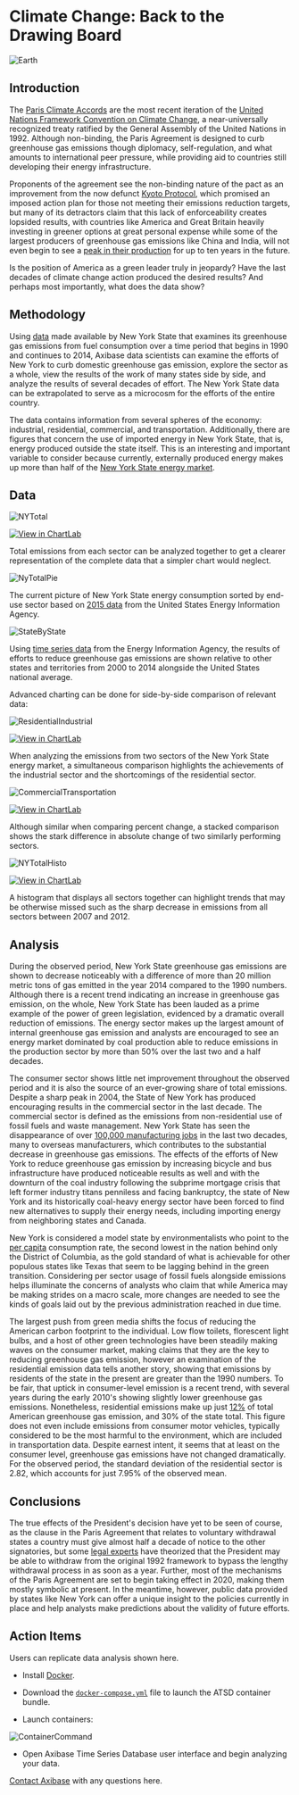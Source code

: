 <!-- markdownlint-disable MD101 -->

# Climate Change: Back to the Drawing Board

![Earth](./images/Earth.jpg)

## Introduction

The [Paris Climate Accords](https://unfccc.int/files/essential_background/convention/application/pdf/english_paris_agreement.pdf) are the most recent iteration of the [United Nations Framework
Convention on Climate Change](https://unfccc.int/resource/docs/convkp/conveng.pdf),
a near-universally recognized treaty ratified by the General Assembly of the United Nations in 1992.
Although non-binding, the Paris Agreement is designed to curb greenhouse gas emissions though diplomacy,
self-regulation, and what amounts to international peer pressure, while providing aid to
countries still developing their energy infrastructure.

Proponents of the agreement see the non-binding nature of the pact
as an improvement from the now defunct [Kyoto Protocol](https://unfccc.int/resource/docs/convkp/kpeng.pdf),
which promised an imposed action plan for those not meeting their emissions reduction targets,
but many of its detractors claim that this lack of enforceability
creates lopsided results, with countries like America and Great Britain
heavily investing in greener options at great personal expense while some of the largest
producers of greenhouse gas emissions like China and India, will not even begin to see a [peak
in their production](https://climateactiontracker.org/countries/china.html)
for up to ten years in the future.

Is the position of America as a green leader truly in jeopardy?
Have the last decades of climate change action produced the desired results?
And perhaps most importantly, what does the data show?

## Methodology

Using [data](https://catalog.data.gov/dataset/greenhouse-gas-emissions-from-fuel-combustion-million-metric-tons-beginning-1990)
 made available by New York State that examines its greenhouse gas emissions from
fuel consumption over a time period that begins in 1990 and continues to 2014,
Axibase data scientists can examine the efforts of New York to curb domestic greenhouse gas emission,
explore the sector as a whole, view the results of the work of many states side by side,
and analyze the results of several decades of effort. The New York State data can be extrapolated
to serve as a microcosm for the efforts of the entire country.

The data contains information from several spheres of the economy: industrial, residential,
commercial, and transportation. Additionally, there are figures that concern the use of
imported energy in New York State, that is, energy produced outside the state itself. This is an interesting and
important variable to consider because currently, externally produced energy makes up more than
half of the [New York State energy market](https://www.eia.gov/state/analysis.php?sid=NY).

## Data

![NYTotal](./images/NYTotal.png)

[![View in ChartLab](./images/button.png)](https://apps.axibase.com/chartlab/14f22d6e/8/)

Total emissions from each sector can be analyzed together to get a clearer
representation of the complete data that a simpler chart would neglect.

![NyTotalPie](./images/NYPie2.png)

The current picture of New York State energy consumption sorted by end-use sector based on
[2015 data](https://www.eia.gov/state/?sid=NY#tabs-1) from the United States Energy
Information Agency.

![StateByState](./images/FinalBarState.png)

Using [time series data](https://www.eia.gov/environment/emissions/state/analysis/pdf/table1.pdf)
from the Energy Information Agency, the results of efforts to reduce greenhouse gas emissions
are shown relative to other states and territories from 2000 to 2014 alongside the
United States national average.

Advanced charting can be done for side-by-side comparison of relevant data:

![ResidentialIndustrial](./images/ResidentialIndustrial.png)

[![View in ChartLab](./images/button.png)](https://apps.axibase.com/chartlab/14f22d6e/4/)

When analyzing the emissions from two sectors of the New York State energy market,
a simultaneous comparison highlights the achievements of the industrial sector and the
shortcomings of the residential sector.

![CommercialTransportation](./images/CommercialTransportation.png)

[![View in ChartLab](./images/button.png)](https://apps.axibase.com/chartlab/14f22d6e/7/)

Although similar when comparing percent change, a stacked comparison shows
the stark difference in absolute change of two similarly performing sectors.

![NYTotalHisto](./images/NYTotalHisto.png)

[![View in ChartLab](./images/button.png)](https://apps.axibase.com/chartlab/14f22d6e/9/)

A histogram that displays all sectors together can highlight trends that may be otherwise
missed such as the sharp decrease in emissions from all sectors between 2007 and 2012.

## Analysis

During the observed period, New York State greenhouse gas emissions are shown to decrease noticeably
with a difference of more than 20 million metric tons of gas emitted in the year 2014
compared to the 1990 numbers. Although there is a recent trend indicating an increase in greenhouse gas emission, on the whole,
New York State has been lauded as a prime example of the power of green legislation, evidenced by a
dramatic overall reduction of emissions. The energy sector makes up the largest amount of internal greenhouse gas emission and analysts
are encouraged to see an energy market dominated by coal production able to reduce
emissions in the production sector by more than 50% over the last two and a half decades.

The consumer sector shows little net improvement throughout the observed period and
it is also the source of an ever-growing share of total emissions. Despite a sharp peak in
2004, the State of New York has produced encouraging results in the
commercial sector in the last decade. The commercial sector is defined as the emissions from
non-residential use of fossil fuels and waste management. New York State has seen the
disappearance of over
[100,000 manufacturing jobs](https://www.osc.state.ny.us/reports/economic/employment_trends_nys_2013.pdf)
in the last two decades, many to overseas manufacturers, which contributes
to the substantial decrease in greenhouse gas emissions. The effects of the efforts of New York to reduce greenhouse gas emission by increasing bicycle and
bus infrastructure have produced noticeable results as well and with the downturn of the coal industry following the subprime mortgage crisis
that left former industry titans penniless and facing bankruptcy, the state of New York and
its historically coal-heavy energy sector have been forced to find new alternatives
to supply their energy needs, including importing energy from neighboring states and Canada.

New York is considered a model state by environmentalists who point to the
[per capita](https://www.eia.gov/state/?sid=NY) consumption rate,
the second lowest in the nation behind only the District of Columbia,
as the gold standard of what is achievable for other populous states like
Texas that seem to be lagging behind in the green transition. Considering per sector usage of
fossil fuels alongside emissions helps illuminate the concerns of analysts who claim
that while America may be making strides on a macro scale,
more changes are needed to see the kinds of goals laid
out by the previous administration reached in due time.

The largest push from green media shifts the focus of reducing the American carbon footprint
to the individual. Low flow toilets, florescent light bulbs, and a host of
other green technologies have been steadily making waves on the consumer market,
making claims that they are the key to reducing greenhouse gas emission,
however an examination of the residential emission data tells another story,
showing that emissions by residents of the state in the present
are greater than the 1990 numbers.
To be fair, that uptick in consumer-level emission is a recent trend,
with several years during the early 2010's showing slightly lower greenhouse gas emissions.
Nonetheless, residential emissions make up just [12%](https://www.epa.gov/ghgemissions/sources-greenhouse-gas-emissions)
of total American greenhouse gas emission, and 30% of the state total.
This figure does not even include emissions from consumer motor vehicles,
typically considered to be the most harmful to the environment, which are included in
transportation data. Despite earnest intent, it seems that at least on the consumer level,
greenhouse gas emissions have not changed dramatically. For the observed period,
the standard deviation of the residential sector is 2.82, which accounts for just 7.95% of
the observed mean.

## Conclusions

The true effects of the President's decision have yet to be seen of course,
as the clause in the Paris Agreement that relates to voluntary withdrawal states a country
must give almost half a decade of notice to the other signatories,
but some [legal experts](https://www.cfr.org/blog-post/vietnam-and-united-states-make-nice-now-disappointment-looms)
have theorized that the President may be able to withdraw from the original 1992 framework
to bypass the lengthy withdrawal process in as soon as a year. Further, most of the
mechanisms of the Paris Agreement are set to begin taking effect in 2020, making them mostly
symbolic at present. In the meantime, however,
public data provided by states like New York can offer a unique insight to the policies currently
in place and help analysts make predictions about the validity of future efforts.

## Action Items

Users can replicate data analysis shown here.

* Install [Docker](https://docs.docker.com/engine/installation/linux/ubuntu/).

* Download the [`docker-compose.yml`](./resources/docker-compose.yml) file to launch the ATSD container bundle.

* Launch containers:

![ContainerCommand](./images/containercommand.png)

* Open Axibase Time Series Database user interface and begin analyzing your data.

[Contact Axibase](https://axibase.com/feedback/) with any questions here.
